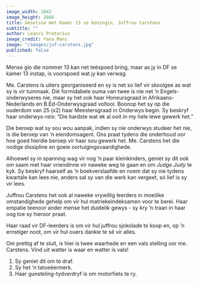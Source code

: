 ```yaml
---
image_width: 1842
image_height: 2666
title: Geselsie met Kamer 13 se koningin, Juffrou Carstens
subtitle: ""
author: Leanri Pretorius
image_credit: Yana Mans
image: "/images/juf-carstens.jpg"
published: false
---
```


Mense glo die nommer 13 kan net teëspoed bring, maar as jy in DF se kamer 13 instap, is voorspoed wat jy kan verwag.

Me. Carstens is uiters georganiseerd en sy is net so lief vir skoolgee as wat sy is vir tuinmaak. Dié formidabele ouma van twee is nie net ’n Engels-onderwyseres nie, maar sy het ook haar Honeursgraad in Afrikaans-Nederlands en B.Ed-Onderwysgraad voltooi. Boonop het sy op die ouderdom van 25 (x2) haar Meestersgraad in Onderwys begin. Sy beskryf haar onderwys-reis: “Die hardste wat ek al ooit in my hele lewe gewerk het.”

Die beroep wat sy sou wou aanpak, indien sy nie onderwys studeer het nie, is die beroep van ’n eiendomsagent. Ons praat tydens die onderhoud oor hoe goed hierdie beroep vir haar sou gewerk het. Me. Carstens het die nodige dissipline en goeie oortuigingsvaardighede.

Alhoewel sy in spanning wag vir nog ’n paar kleinkinders, geniet sy dit ook om saam met haar vriendinne vir naweke weg te gaan en om _Judge Judy_ te kyk. Sy beskryf haarself as ’n boekverslaafde en noem dat sy nie tydens kwartale kan lees nie, anders sal sy van die werk kan vergeet, só lief is sy vir lees.

Juffrou Carstens het ook al naweke vrywillig leerders in moeilike omstandighede gehelp om vir hul matriekeindeksamen voor te berei. Haar empatie teenoor ander mense het duidelik gewys - sy kry ’n traan in haar oog toe sy hieroor praat.

Haar raad vir DF-leerders is om vir hul juffrou sjokolade te koop en, op ’n ernstiger noot, om vir hul ouers dankie te sê vir alles.

Om prettig af te sluit, is hier is twee waarhede en een vals stelling oor me. Carstens. Vind uit watter is waar en watter is vals!

1. Sy geniet dit om te draf.
2. Sy het ’n tatoeëermerk.
3. Haar gunsteling-tydverdryf is om motorfiets te ry.
